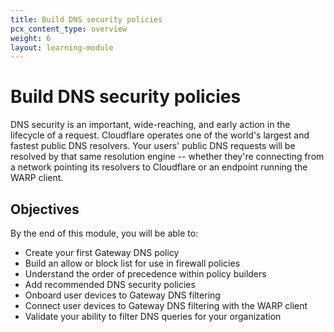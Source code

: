 ```yaml
---
title: Build DNS security policies
pcx_content_type: overview
weight: 6
layout: learning-module
---
```


# Build DNS security policies

DNS security is an important, wide-reaching, and early action in the lifecycle of a request. Cloudflare operates one of the world's largest and fastest public DNS resolvers. Your users' public DNS requests will be resolved by that same resolution engine -- whether they're connecting from a network pointing its resolvers to Cloudflare or an endpoint running the WARP client.

## Objectives

By the end of this module, you will be able to:

- Create your first Gateway DNS policy
- Build an allow or block list for use in firewall policies
- Understand the order of precedence within policy builders
- Add recommended DNS security policies
- Onboard user devices to Gateway DNS filtering
- Connect user devices to Gateway DNS filtering with the WARP client
- Validate your ability to filter DNS queries for your organization
